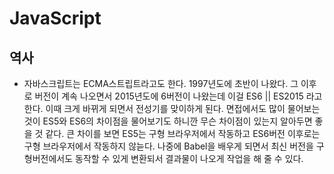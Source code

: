 # JavaScript

 ## 역사
 -  자바스크립트는 ECMA스트립트라고도 한다. 1997년도에 초반이 나왔다. 그 이후로 버전이 계속 나오면서 2015년도에 6버전이 나왔는데 이걸 ES6 || ES2015 라고 한다. 이때 크게 바뀌게 되면서 전성기를 맞이하게 된다. 면접에서도 많이 물어보는것이 ES5와 ES6의 차이점을 물어보기도 하니깐 무슨 차이점이 있는지 알아두면 좋을 것 같다. 큰 차이를 보면 ES5는 구형 브라우저에서 작동하고 ES6버전 이후로는 구형 브라우저에서 작동하지 않늗다. 나중에 Babel을 배우게 되면서 최신 버전을 구형버전에서도 동작할 수 있게 변환되서 결과물이 나오게 작업을 해 줄 수 있다. 
